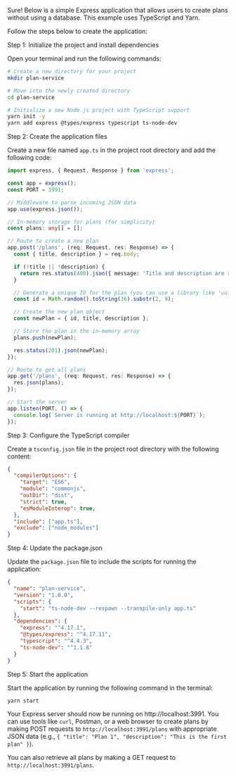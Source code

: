 

Sure! Below is a simple Express application that allows users to create plans without using a database. This example uses TypeScript and Yarn.

Follow the steps below to create the application:

Step 1: Initialize the project and install dependencies

Open your terminal and run the following commands:

```bash
# Create a new directory for your project
mkdir plan-service

# Move into the newly created directory
cd plan-service

# Initialize a new Node.js project with TypeScript support
yarn init -y
yarn add express @types/express typescript ts-node-dev
```

Step 2: Create the application files

Create a new file named `app.ts` in the project root directory and add the following code:

```typescript
import express, { Request, Response } from 'express';

const app = express();
const PORT = 3991;

// Middleware to parse incoming JSON data
app.use(express.json());

// In-memory storage for plans (for simplicity)
const plans: any[] = [];

// Route to create a new plan
app.post('/plans', (req: Request, res: Response) => {
  const { title, description } = req.body;

  if (!title || !description) {
    return res.status(400).json({ message: 'Title and description are required' });
  }

  // Generate a unique ID for the plan (you can use a library like 'uuid' in a real-world scenario)
  const id = Math.random().toString(36).substr(2, 9);

  // Create the new plan object
  const newPlan = { id, title, description };

  // Store the plan in the in-memory array
  plans.push(newPlan);

  res.status(201).json(newPlan);
});

// Route to get all plans
app.get('/plans', (req: Request, res: Response) => {
  res.json(plans);
});

// Start the server
app.listen(PORT, () => {
  console.log(`Server is running at http://localhost:${PORT}`);
});
```

Step 3: Configure the TypeScript compiler

Create a `tsconfig.json` file in the project root directory with the following content:

```json
{
  "compilerOptions": {
    "target": "ES6",
    "module": "commonjs",
    "outDir": "dist",
    "strict": true,
    "esModuleInterop": true,
  },
  "include": ["app.ts"],
  "exclude": ["node_modules"]
}
```

Step 4: Update the package.json

Update the `package.json` file to include the scripts for running the application:

```json
{
  "name": "plan-service",
  "version": "1.0.0",
  "scripts": {
    "start": "ts-node-dev --respawn --transpile-only app.ts"
  },
  "dependencies": {
    "express": "^4.17.1",
    "@types/express": "^4.17.11",
    "typescript": "^4.4.3",
    "ts-node-dev": "^1.1.8"
  }
}
```

Step 5: Start the application

Start the application by running the following command in the terminal:

```bash
yarn start
```

Your Express server should now be running on http://localhost:3991. You can use tools like `curl`, Postman, or a web browser to create plans by making POST requests to `http://localhost:3991/plans` with appropriate JSON data (e.g., `{ "title": "Plan 1", "description": "This is the first plan" }`).

You can also retrieve all plans by making a GET request to `http://localhost:3991/plans`.
